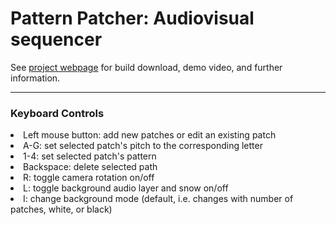 <h1> Pattern Patcher: Audiovisual sequencer</h1>
See <a href="https://ccrma.stanford.edu/~jjmills/Repo/PatternPatcher.html">project webpage</a> for build download, demo video, and further information.

------------
<h3> Keyboard Controls </h3>
<li>Left mouse button: add new patches or edit an existing patch
<li>A-G: set selected patch's pitch to the corresponding letter</li>
<li>1-4: set selected patch's pattern</li>
<li>Backspace: delete selected path</li>
<li>R: toggle camera rotation on/off</li>
<li>L: toggle background audio layer and snow on/off</li>
<li>I: change background mode (default, i.e. changes with number of patches, white, or black)</li>